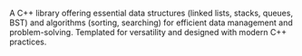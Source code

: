 A C++ library offering essential data structures (linked lists, stacks, queues, BST) and algorithms (sorting, searching) for efficient data management and problem-solving. Templated for versatility and designed with modern C++ practices.
